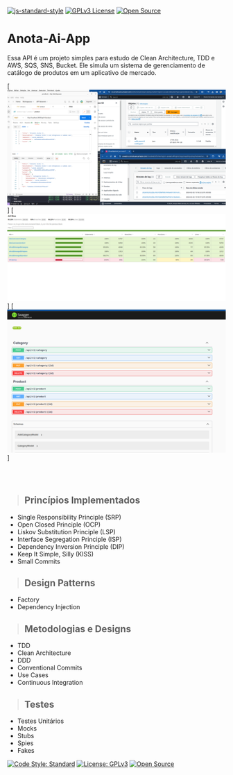 [![js-standard-style](https://img.shields.io/badge/code%20style-standard-brightgreen.svg)](http://standardjs.com)
[![GPLv3 License](https://img.shields.io/badge/License-GPL%20v3-yellow.svg)](https://opensource.org/licenses/)
[![Open Source](https://badges.frapsoft.com/os/v1/open-source.svg?v=103)](https://opensource.org/)

# **Anota-Ai-App**

Essa API é um projeto simples para estudo de Clean Architecture, TDD e AWS, SQS, SNS, Bucket. Ele simula um sistema de gerenciamento de catálogo de produtos em um aplicativo de mercado.

[![Coverage](./utils/print.png)]
[![Coverage](./utils/coverage.png)]
[![Coverage](./utils/swagger.png)]

<br /><br />

> ## Princípios Implementados

* Single Responsibility Principle (SRP)
* Open Closed Principle (OCP)
* Liskov Substitution Principle (LSP)
* Interface Segregation Principle (ISP)
* Dependency Inversion Principle (DIP)
* Keep It Simple, Silly (KISS)
* Small Commits

> ## Design Patterns

* Factory
* Dependency Injection

> ## Metodologias e Designs

* TDD
* Clean Architecture
* DDD
* Conventional Commits
* Use Cases
* Continuous Integration


> ## Testes

* Testes Unitários
* Mocks
* Stubs
* Spies
* Fakes


[![Code Style: Standard](https://img.shields.io/badge/code%20style-standard-brightgreen.svg)](http://standardjs.com)
[![License: GPLv3](https://img.shields.io/badge/License-GPL%20v3-yellow.svg)](https://opensource.org/licenses/)
[![Open Source](https://badges.frapsoft.com/os/v1/open-source.svg?v=103)](https://opensource.org/)

